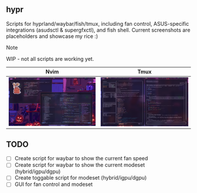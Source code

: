 ## hypr

Scripts for hyprland/waybar/fish/tmux, including fan control, ASUS-specific integrations (asudsctl &amp; supergfxctl), and fish shell.
Current screenshots are placeholders and showcase my rice :)

>[!NOTE]
> WIP - not all scripts are working yet.

| Nvim  | Tmux |
| :--: | :--: |
| ![tiled-window](./assets/nvim.png) | ![terminal](./assets/terminal.png) |

## TODO
- [ ] Create script for waybar to show the current fan speed
- [ ] Create script for waybar to show the current modeset (hybrid/igpu/dgpu)
- [ ] Create toggable script for modeset (hybrid/igpu/dgpu)
- [ ] GUI for fan control and modeset
